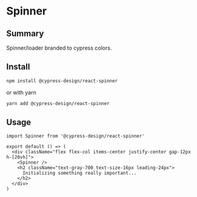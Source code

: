 # Spinner

## Summary

Spinner/loader branded to cypress colors.

## Install

```bash
npm install @cypress-design/react-spinner
```

or with yarn

```bash
yarn add @cypress-design/react-spinner
```

## Usage

```tsx
import Spinner from '@cypress-design/react-spinner'

export default () => (
  <div className="flex flex-col items-center justify-center gap-12px h-[20vh]">
    <Spinner />
    <h2 className="text-gray-700 text-size-16px leading-24px">
      Initializing something really important...
    </h2>
  </div>
)
```
